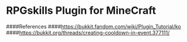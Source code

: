 # RPGskills Plugin for MineCraft

####References
####https://bukkit.fandom.com/wiki/Plugin_Tutorial/ko
####https://bukkit.org/threads/creating-cooldown-in-event.377111/
